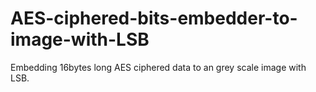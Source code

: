 # AES-ciphered-bits-embedder-to-image-with-LSB
Embedding 16bytes long AES ciphered data to an grey scale image with LSB.

